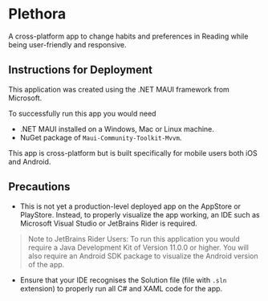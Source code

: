 # Plethora

A cross-platform app to change habits and preferences in Reading
while being user-friendly and responsive.

## Instructions for Deployment

This application was created using the .NET MAUI framework
from Microsoft.

To successfully run this app you would need

- .NET MAUI installed on a Windows, Mac or Linux machine.
- NuGet package of `Maui-Community-Toolkit-Mvvm`.

This app is cross-platform but is built specifically for mobile
users both iOS and Android.

## Precautions

- This is not yet a production-level deployed app on the AppStore or PlayStore.
Instead, to properly visualize the app working, an IDE such as Microsoft Visual Studio or
JetBrains Rider is required.

> Note to JetBrains Rider Users: To run this application you would require
> a Java Development Kit of Version 11.0.0 or higher. You will also require an Android SDK package
> to visualize the Android version of the app.

- Ensure that your IDE recognises the Solution file (file with `.sln` extension) to properly run all
C# and XAML code for the app.
